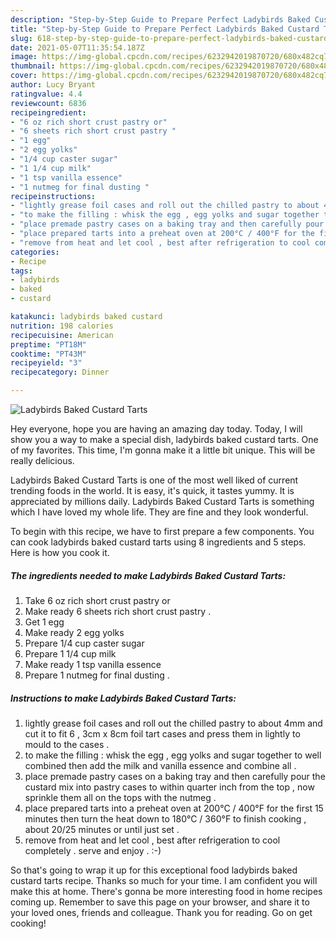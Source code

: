```yaml
---
description: "Step-by-Step Guide to Prepare Perfect Ladybirds Baked Custard Tarts"
title: "Step-by-Step Guide to Prepare Perfect Ladybirds Baked Custard Tarts"
slug: 618-step-by-step-guide-to-prepare-perfect-ladybirds-baked-custard-tarts
date: 2021-05-07T11:35:54.187Z
image: https://img-global.cpcdn.com/recipes/6232942019870720/680x482cq70/ladybirds-baked-custard-tarts-recipe-main-photo.jpg
thumbnail: https://img-global.cpcdn.com/recipes/6232942019870720/680x482cq70/ladybirds-baked-custard-tarts-recipe-main-photo.jpg
cover: https://img-global.cpcdn.com/recipes/6232942019870720/680x482cq70/ladybirds-baked-custard-tarts-recipe-main-photo.jpg
author: Lucy Bryant
ratingvalue: 4.4
reviewcount: 6836
recipeingredient:
- "6 oz rich short crust pastry or"
- "6 sheets rich short crust pastry "
- "1 egg"
- "2 egg yolks"
- "1/4 cup caster sugar"
- "1 1/4 cup milk"
- "1 tsp vanilla essence"
- "1 nutmeg for final dusting "
recipeinstructions:
- "lightly grease foil cases and roll out the chilled pastry to about 4mm and cut it to fit 6 , 3cm x 8cm foil tart cases and press them in lightly to mould to the cases ."
- "to make the filling : whisk the egg , egg yolks and sugar together to well combined then add the milk and vanilla essence and combine all ."
- "place premade pastry cases on a baking tray and then carefully pour the custard mix into pastry cases to within quarter inch from the top , now sprinkle them all on the tops with the nutmeg ."
- "place prepared tarts into a preheat oven at 200°C / 400°F for the first 15 minutes then turn the heat down to 180°C / 360°F to finish cooking , about 20/25 minutes or until just set ."
- "remove from heat and let cool , best after refrigeration to cool completely . serve and enjoy  . :-)"
categories:
- Recipe
tags:
- ladybirds
- baked
- custard

katakunci: ladybirds baked custard 
nutrition: 198 calories
recipecuisine: American
preptime: "PT18M"
cooktime: "PT43M"
recipeyield: "3"
recipecategory: Dinner

---
```



![Ladybirds Baked Custard Tarts](https://img-global.cpcdn.com/recipes/6232942019870720/680x482cq70/ladybirds-baked-custard-tarts-recipe-main-photo.jpg)

Hey everyone, hope you are having an amazing day today. Today, I will show you a way to make a special dish, ladybirds baked custard tarts. One of my favorites. This time, I'm gonna make it a little bit unique. This will be really delicious.

Ladybirds Baked Custard Tarts is one of the most well liked of current trending foods in the world. It is easy, it's quick, it tastes yummy. It is appreciated by millions daily. Ladybirds Baked Custard Tarts is something which I have loved my whole life. They are fine and they look wonderful.




To begin with this recipe, we have to first prepare a few components. You can cook ladybirds baked custard tarts using 8 ingredients and 5 steps. Here is how you cook it.

<!--inarticleads1-->

##### The ingredients needed to make Ladybirds Baked Custard Tarts:

1. Take 6 oz rich short crust pastry or
1. Make ready 6 sheets rich short crust pastry .
1. Get 1 egg
1. Make ready 2 egg yolks
1. Prepare 1/4 cup caster sugar
1. Prepare 1 1/4 cup milk
1. Make ready 1 tsp vanilla essence
1. Prepare 1 nutmeg for final dusting .




<!--inarticleads2-->

##### Instructions to make Ladybirds Baked Custard Tarts:

1. lightly grease foil cases and roll out the chilled pastry to about 4mm and cut it to fit 6 , 3cm x 8cm foil tart cases and press them in lightly to mould to the cases .
1. to make the filling : whisk the egg , egg yolks and sugar together to well combined then add the milk and vanilla essence and combine all .
1. place premade pastry cases on a baking tray and then carefully pour the custard mix into pastry cases to within quarter inch from the top , now sprinkle them all on the tops with the nutmeg .
1. place prepared tarts into a preheat oven at 200°C / 400°F for the first 15 minutes then turn the heat down to 180°C / 360°F to finish cooking , about 20/25 minutes or until just set .
1. remove from heat and let cool , best after refrigeration to cool completely . serve and enjoy  . :-)




So that's going to wrap it up for this exceptional food ladybirds baked custard tarts recipe. Thanks so much for your time. I am confident you will make this at home. There's gonna be more interesting food in home recipes coming up. Remember to save this page on your browser, and share it to your loved ones, friends and colleague. Thank you for reading. Go on get cooking!
